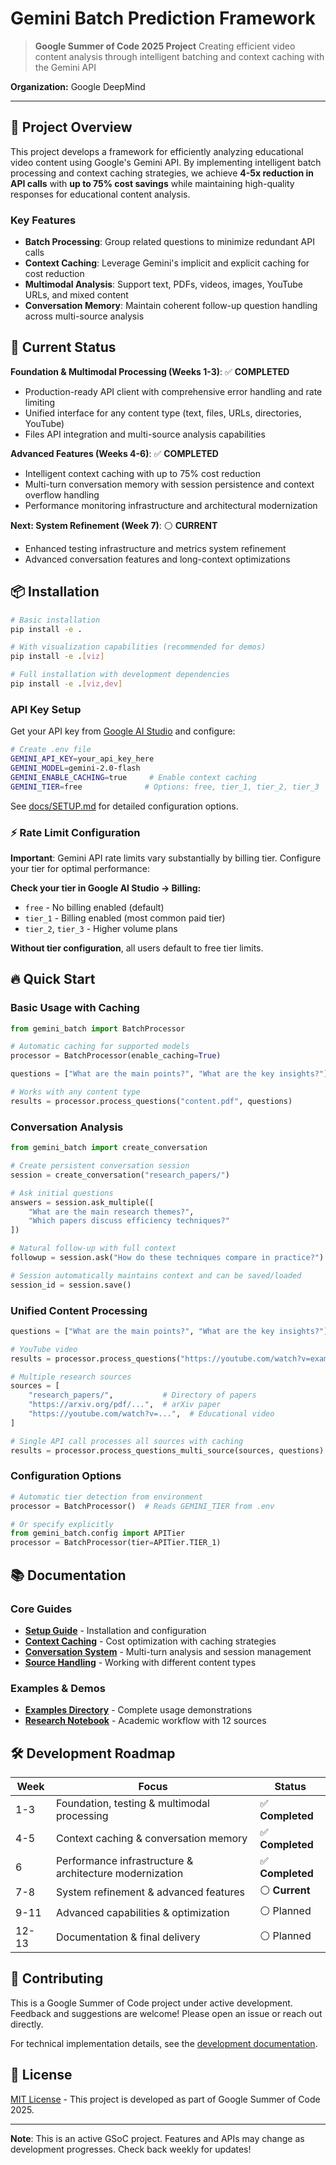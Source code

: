 # Gemini Batch Prediction Framework

> **Google Summer of Code 2025 Project**
> Creating efficient video content analysis through intelligent batching and context caching with the Gemini API

**Organization:** Google DeepMind

---

## 🎯 Project Overview

This project develops a framework for efficiently analyzing educational video content using Google's Gemini API. By implementing intelligent batch processing and context caching strategies, we achieve **4-5x reduction in API calls** with **up to 75% cost savings** while maintaining high-quality responses for educational content analysis.

### Key Features

- **Batch Processing**: Group related questions to minimize redundant API calls
- **Context Caching**: Leverage Gemini's implicit and explicit caching for cost reduction
- **Multimodal Analysis**: Support text, PDFs, videos, images, YouTube URLs, and mixed content
- **Conversation Memory**: Maintain coherent follow-up question handling across multi-source analysis

## 🚀 Current Status

**Foundation & Multimodal Processing (Weeks 1-3)**: ✅ **COMPLETED**

- Production-ready API client with comprehensive error handling and rate limiting
- Unified interface for any content type (text, files, URLs, directories, YouTube)
- Files API integration and multi-source analysis capabilities

**Advanced Features (Weeks 4-6)**: ✅ **COMPLETED**

- Intelligent context caching with up to 75% cost reduction
- Multi-turn conversation memory with session persistence and context overflow handling
- Performance monitoring infrastructure and architectural modernization

**Next: System Refinement (Week 7)**: ⚪ **CURRENT**

- Enhanced testing infrastructure and metrics system refinement
- Advanced conversation features and long-context optimizations

## 📦 Installation

```bash
# Basic installation
pip install -e .

# With visualization capabilities (recommended for demos)
pip install -e .[viz]

# Full installation with development dependencies
pip install -e .[viz,dev]
```

### API Key Setup

Get your API key from [Google AI Studio](https://ai.dev/) and configure:

```bash
# Create .env file
GEMINI_API_KEY=your_api_key_here
GEMINI_MODEL=gemini-2.0-flash
GEMINI_ENABLE_CACHING=true     # Enable context caching
GEMINI_TIER=free              # Options: free, tier_1, tier_2, tier_3
```

See [docs/SETUP.md](docs/SETUP.md) for detailed configuration options.

### ⚡ Rate Limit Configuration

**Important**: Gemini API rate limits vary substantially by billing tier. Configure your tier for optimal performance:

**Check your tier in Google AI Studio → Billing:**

- `free` - No billing enabled (default)
- `tier_1` - Billing enabled (most common paid tier)
- `tier_2`, `tier_3` - Higher volume plans

**Without tier configuration**, all users default to free tier limits.

## 🔥 Quick Start

### Basic Usage with Caching

```python
from gemini_batch import BatchProcessor

# Automatic caching for supported models
processor = BatchProcessor(enable_caching=True)

questions = ["What are the main points?", "What are the key insights?"]

# Works with any content type
results = processor.process_questions("content.pdf", questions)
```

### Conversation Analysis

```python
from gemini_batch import create_conversation

# Create persistent conversation session
session = create_conversation("research_papers/")

# Ask initial questions
answers = session.ask_multiple([
    "What are the main research themes?",
    "Which papers discuss efficiency techniques?"
])

# Natural follow-up with full context
followup = session.ask("How do these techniques compare in practice?")

# Session automatically maintains context and can be saved/loaded
session_id = session.save()
```

### Unified Content Processing

```python
questions = ["What are the main points?", "What are the key insights?"]

# YouTube video
results = processor.process_questions("https://youtube.com/watch?v=example", questions)

# Multiple research sources
sources = [
    "research_papers/",           # Directory of papers
    "https://arxiv.org/pdf/...",  # arXiv paper
    "https://youtube.com/watch?v=...",  # Educational video
]

# Single API call processes all sources with caching
results = processor.process_questions_multi_source(sources, questions)
```

### Configuration Options

```python
# Automatic tier detection from environment
processor = BatchProcessor()  # Reads GEMINI_TIER from .env

# Or specify explicitly
from gemini_batch.config import APITier
processor = BatchProcessor(tier=APITier.TIER_1)
```

## 📚 Documentation

### Core Guides

- **[Setup Guide](docs/SETUP.md)** - Installation and configuration
- **[Context Caching](docs/CACHING.md)** - Cost optimization with caching strategies
- **[Conversation System](docs/CONVERSATION.md)** - Multi-turn analysis and session management
- **[Source Handling](docs/SOURCE_HANDLING.md)** - Working with different content types

### Examples & Demos

- **[Examples Directory](examples/)** - Complete usage demonstrations
- **[Research Notebook](notebooks/literature_review_demo.ipynb)** - Academic workflow with 12 sources

## 🛠️ Development Roadmap

| Week | Focus | Status |
|------|-------|--------|
| 1-3 | Foundation, testing & multimodal processing | ✅ **Completed** |
| 4-5 | Context caching & conversation memory | ✅ **Completed** |
| 6 | Performance infrastructure & architecture modernization | ✅ **Completed** |
| 7-8 | System refinement & advanced features | ⚪ **Current** |
| 9-11 | Advanced capabilities & optimization | ⚪ Planned |
| 12-13 | Documentation & final delivery | ⚪ Planned |

## 🤝 Contributing

This is a Google Summer of Code project under active development. Feedback and suggestions are welcome! Please open an issue or reach out directly.

For technical implementation details, see the [development documentation](dev/).

## 📄 License

[MIT License](LICENSE) - This project is developed as part of Google Summer of Code 2025.

---

**Note**: This is an active GSoC project. Features and APIs may change as development progresses. Check back weekly for updates!
